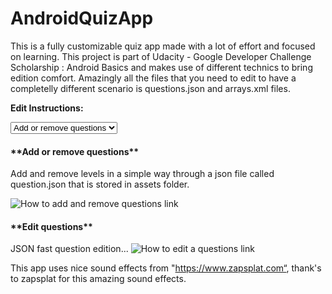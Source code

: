 # AndroidQuizApp
This is a fully customizable quiz app made with a lot of effort and focused on learning.
This project is part of Udacity - Google Developer Challenge Scholarship : Android Basics and makes use of different technics to bring edition comfort. Amazingly all the files that you need to edit to have a completelly different scenario is questions.json and arrays.xml files. 

**Edit Instructions:**


<select>
    <option><a href="#add_or_remove_questions" title="How to add or remove a question">Add or remove questions</a></option>
    <option><a href="#edit_questions" title="How to edit a question">Edit questions</a></option>
</select>


<h4 name="add_or_remove_questions">**Add or remove questions**</h4>
<p>Add and remove levels in a simple way through a json file called question.json that is stored in assets folder.</p>


<img src="https://github.com/FabioGouveia/AndroidQuizApp/blob/master/images/edition/JSONQuestionsFilePath.PNG" alt="How to add and remove questions link" title="How to add and remove questions" />


<h4 name="edit_questions">**Edit questions**</h4>
JSON fast question edition...

<img src="https://github.com/FabioGouveia/AndroidQuizApp/blob/master/images/edition/JSONQuestionObject.PNG" alt="How to edit a questions link" title="How to edit a questions" />

This app uses nice sound effects from "https://www.zapsplat.com“, thank's to zapsplat for this amazing
sound effects.